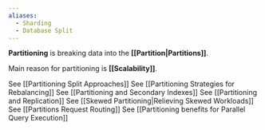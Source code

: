 ```yaml
---
aliases:
  - Sharding
  - Database Split
---
```

**Partitioning** is breaking data into the **[[Partition|Partitions]]**.

Main reason for partitioning is **[[Scalability]]**.

See [[Partitioning Split Approaches]]
See [[Partitioning Strategies for Rebalancing]]
See [[Partitioning and Secondary Indexes]]
See [[Partitioning and Replication]]
See [[Skewed Partitioning|Relieving Skewed Workloads]]
See [[Partitions Request Routing]]
See [[Partitioning benefits for Parallel Query Execution]]
